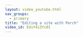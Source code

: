 ```yaml
---
layout: video_youtube.html
nav_groups:
  - primary
title: "Editing a site with Perch"
video_id: EUsY4iZYc0I
---
```



